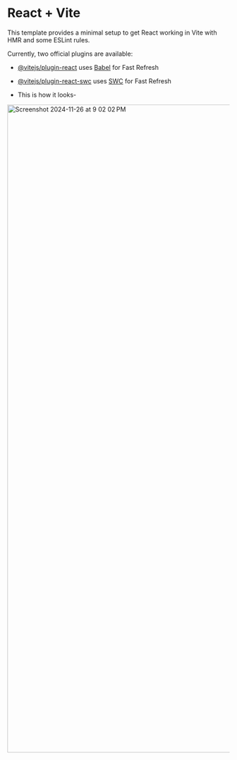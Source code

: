 # React + Vite

This template provides a minimal setup to get React working in Vite with HMR and some ESLint rules.

Currently, two official plugins are available:

- [@vitejs/plugin-react](https://github.com/vitejs/vite-plugin-react/blob/main/packages/plugin-react/README.md) uses [Babel](https://babeljs.io/) for Fast Refresh
- [@vitejs/plugin-react-swc](https://github.com/vitejs/vite-plugin-react-swc) uses [SWC](https://swc.rs/) for Fast Refresh

- This is how it looks-
<img width="1469" alt="Screenshot 2024-11-26 at 9 02 02 PM" src="https://github.com/user-attachments/assets/683d8dd5-87a4-4d46-aef3-ab39ec5842d6">
